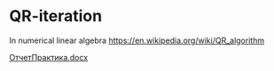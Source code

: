 # QR-iteration
In numerical linear algebra
https://en.wikipedia.org/wiki/QR_algorithm

[ОтчетПрактика.docx](https://github.com/Esenou/QR-iteration/files/3194137/default.docx)
